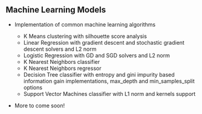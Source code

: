 ## Machine Learning Models

- Implementation of common machine learning algorithms
   - K Means clustering with silhouette score analysis
   - Linear Regression with gradient descent and stochastic gradient descent solvers and L2 norm 
   - Logistic Regression with GD and SGD solvers and L2 norm
   - K Nearest Neighbors classifier
   - K Nearest Neighbors regressor
   - Decision Tree classifier with entropy and gini impurity based information gain implementations, max_depth and min_samples_split options
   - Support Vector Machines classifier with L1 norm and kernels support

- More to come soon! 
   
   
